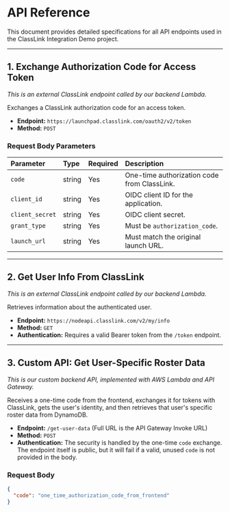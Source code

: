 # API Reference

This document provides detailed specifications for all API endpoints used in the ClassLink Integration Demo project.

---

## 1. Exchange Authorization Code for Access Token

*This is an external ClassLink endpoint called by our backend Lambda.*

Exchanges a ClassLink authorization code for an access token.

- **Endpoint:** `https://launchpad.classlink.com/oauth2/v2/token`
- **Method:** `POST`

### Request Body Parameters

| Parameter | Type | Required | Description |
| :--- | :--- | :--- | :--- |
| `code` | string | Yes | One-time authorization code from ClassLink. |
| `client_id` | string | Yes | OIDC client ID for the application. |
| `client_secret` | string | Yes | OIDC client secret. |
| `grant_type` | string | Yes | Must be `authorization_code`. |
| `launch_url` | string | Yes | Must match the original launch URL. |

---

## 2. Get User Info From ClassLink

*This is an external ClassLink endpoint called by our backend Lambda.*

Retrieves information about the authenticated user.

- **Endpoint:** `https://nodeapi.classlink.com/v2/my/info`
- **Method:** `GET`
- **Authentication:** Requires a valid Bearer token from the `/token` endpoint.

---

## 3. Custom API: Get User-Specific Roster Data

*This is our custom backend API, implemented with AWS Lambda and API Gateway.*

Receives a one-time code from the frontend, exchanges it for tokens with ClassLink, gets the user's identity, and then retrieves that user's specific roster data from DynamoDB.

- **Endpoint:** `/get-user-data` (Full URL is the API Gateway Invoke URL)
- **Method:** `POST`
- **Authentication:** The security is handled by the one-time `code` exchange. The endpoint itself is public, but it will fail if a valid, unused `code` is not provided in the body.

### Request Body

```json
{
  "code": "one_time_authorization_code_from_frontend"
}
